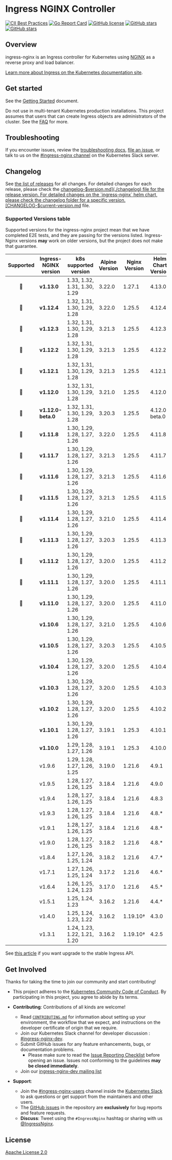 # Ingress NGINX Controller

[![CII Best Practices](https://bestpractices.coreinfrastructure.org/projects/5691/badge)](https://bestpractices.coreinfrastructure.org/projects/5691)
[![Go Report Card](https://goreportcard.com/badge/github.com/kubernetes/ingress-nginx)](https://goreportcard.com/report/github.com/kubernetes/ingress-nginx)
[![GitHub license](https://img.shields.io/github/license/kubernetes/ingress-nginx.svg)](https://github.com/kubernetes/ingress-nginx/blob/main/LICENSE)
[![GitHub stars](https://img.shields.io/github/stars/kubernetes/ingress-nginx.svg)](https://github.com/kubernetes/ingress-nginx/stargazers)
[![GitHub stars](https://img.shields.io/badge/contributions-welcome-orange.svg)](https://github.com/kubernetes/ingress-nginx/blob/main/CONTRIBUTING.md)

## Overview

ingress-nginx is an Ingress controller for Kubernetes using [NGINX](https://www.nginx.org/) as a reverse proxy and load
balancer.

[Learn more about Ingress on the Kubernetes documentation site](https://kubernetes.io/docs/concepts/services-networking/ingress/).

## Get started

See the [Getting Started](https://kubernetes.github.io/ingress-nginx/deploy/) document.

Do not use in multi-tenant Kubernetes production installations. This project assumes that users that can create Ingress objects are administrators of the cluster. See the [FAQ](https://kubernetes.github.io/ingress-nginx/faq/#faq) for more.

## Troubleshooting

If you encounter issues, review the [troubleshooting docs](docs/troubleshooting.md),
[file an issue](https://github.com/kubernetes/ingress-nginx/issues), or talk to us on the
[#ingress-nginx channel](https://kubernetes.slack.com/messages/ingress-nginx) on the Kubernetes Slack server.

## Changelog

See [the list of releases](https://github.com/kubernetes/ingress-nginx/releases) for all changes.
For detailed changes for each release, please check the [changelog-$version.md](./changelog) file for the release version.
For detailed changes on the `ingress-nginx` helm chart, please check the changelog folder for a specific version.
[CHANGELOG-$current-version.md](./charts/ingress-nginx/changelog) file.

### Supported Versions table

Supported versions for the ingress-nginx project mean that we have completed E2E tests, and they are passing for
the versions listed. Ingress-Nginx versions **may** work on older versions, but the project does not make that guarantee.

| Supported | Ingress-NGINX version | k8s supported version         | Alpine Version | Nginx Version | Helm Chart Version |
| :-------: | --------------------- | ----------------------------- | -------------- | ------------- | ------------------ |
|    🔄     | **v1.13.0**           | 1.33, 1.32, 1.31, 1.30, 1.29  | 3.22.0         | 1.27.1        | 4.13.0             |
|    🔄     | **v1.12.4**           | 1.32, 1.31, 1.30, 1.29, 1.28  | 3.22.0         | 1.25.5        | 4.12.4             |
|    🔄     | **v1.12.3**           | 1.32, 1.31, 1.30, 1.29, 1.28  | 3.21.3         | 1.25.5        | 4.12.3             |
|    🔄     | **v1.12.2**           | 1.32, 1.31, 1.30, 1.29, 1.28  | 3.21.3         | 1.25.5        | 4.12.2             |
|    🔄     | **v1.12.1**           | 1.32, 1.31, 1.30, 1.29, 1.28  | 3.21.3         | 1.25.5        | 4.12.1             |
|    🔄     | **v1.12.0**           | 1.32, 1.31, 1.30, 1.29, 1.28  | 3.21.0         | 1.25.5        | 4.12.0             |
|    🔄     | **v1.12.0-beta.0**    | 1.32, 1.31, 1.30, 1.29, 1.28  | 3.20.3         | 1.25.5        | 4.12.0-beta.0      |
|    🔄     | **v1.11.8**           | 1.30, 1.29, 1.28, 1.27, 1.26  | 3.22.0         | 1.25.5        | 4.11.8             |
|    🔄     | **v1.11.7**           | 1.30, 1.29, 1.28, 1.27, 1.26  | 3.21.3         | 1.25.5        | 4.11.7             |
|    🔄     | **v1.11.6**           | 1.30, 1.29, 1.28, 1.27, 1.26  | 3.21.3         | 1.25.5        | 4.11.6             |
|    🔄     | **v1.11.5**           | 1.30, 1.29, 1.28, 1.27, 1.26  | 3.21.3         | 1.25.5        | 4.11.5             |
|    🔄     | **v1.11.4**           | 1.30, 1.29, 1.28, 1.27, 1.26  | 3.21.0         | 1.25.5        | 4.11.4             |
|    🔄     | **v1.11.3**           | 1.30, 1.29, 1.28, 1.27, 1.26  | 3.20.3         | 1.25.5        | 4.11.3             |
|    🔄     | **v1.11.2**           | 1.30, 1.29, 1.28, 1.27, 1.26  | 3.20.0         | 1.25.5        | 4.11.2             |
|    🔄     | **v1.11.1**           | 1.30, 1.29, 1.28, 1.27, 1.26  | 3.20.0         | 1.25.5        | 4.11.1             |
|    🔄     | **v1.11.0**           | 1.30, 1.29, 1.28, 1.27, 1.26  | 3.20.0         | 1.25.5        | 4.11.0             |
|           | **v1.10.6**           | 1.30, 1.29, 1.28, 1.27, 1.26  | 3.21.0         | 1.25.5        | 4.10.6             |
|           | **v1.10.5**           | 1.30, 1.29, 1.28, 1.27, 1.26  | 3.20.3         | 1.25.5        | 4.10.5             |
|           | **v1.10.4**           | 1.30, 1.29, 1.28, 1.27, 1.26  | 3.20.0         | 1.25.5        | 4.10.4             |
|           | **v1.10.3**           | 1.30, 1.29, 1.28, 1.27, 1.26  | 3.20.0         | 1.25.5        | 4.10.3             |
|           | **v1.10.2**           | 1.30, 1.29, 1.28, 1.27, 1.26  | 3.20.0         | 1.25.5        | 4.10.2             |
|           | **v1.10.1**           | 1.30, 1.29, 1.28, 1.27, 1.26  | 3.19.1         | 1.25.3        | 4.10.1             |
|           | **v1.10.0**           | 1.29, 1.28, 1.27, 1.26        | 3.19.1         | 1.25.3        | 4.10.0             |
|           | v1.9.6                | 1.29, 1.28, 1.27, 1.26, 1.25  | 3.19.0         | 1.21.6        | 4.9.1              |
|           | v1.9.5                | 1.28, 1.27, 1.26, 1.25        | 3.18.4         | 1.21.6        | 4.9.0              |
|           | v1.9.4                | 1.28, 1.27, 1.26, 1.25        | 3.18.4         | 1.21.6        | 4.8.3              |
|           | v1.9.3                | 1.28, 1.27, 1.26, 1.25        | 3.18.4         | 1.21.6        | 4.8.*              |
|           | v1.9.1                | 1.28, 1.27, 1.26, 1.25        | 3.18.4         | 1.21.6        | 4.8.*              |
|           | v1.9.0                | 1.28, 1.27, 1.26, 1.25        | 3.18.2         | 1.21.6        | 4.8.*              |
|           | v1.8.4                | 1.27, 1.26, 1.25, 1.24        | 3.18.2         | 1.21.6        | 4.7.*              |
|           | v1.7.1                | 1.27, 1.26, 1.25, 1.24        | 3.17.2         | 1.21.6        | 4.6.*              |
|           | v1.6.4                | 1.26, 1.25, 1.24, 1.23        | 3.17.0         | 1.21.6        | 4.5.*              |
|           | v1.5.1                | 1.25, 1.24, 1.23              | 3.16.2         | 1.21.6        | 4.4.*              |
|           | v1.4.0                | 1.25, 1.24, 1.23, 1.22        | 3.16.2         | 1.19.10†      | 4.3.0              |
|           | v1.3.1                | 1.24, 1.23, 1.22, 1.21, 1.20  | 3.16.2         | 1.19.10†      | 4.2.5              |

See [this article](https://kubernetes.io/blog/2021/07/26/update-with-ingress-nginx/) if you want upgrade to the stable
Ingress API.

## Get Involved

Thanks for taking the time to join our community and start contributing!

- This project adheres to the [Kubernetes Community Code of Conduct](https://git.k8s.io/community/code-of-conduct.md).
  By participating in this project, you agree to abide by its terms.
- **Contributing**: Contributions of all kinds are welcome!

  - Read [`CONTRIBUTING.md`](CONTRIBUTING.md) for information about setting up your environment, the workflow that we
    expect, and instructions on the developer certificate of origin that we require.
  - Join our Kubernetes Slack channel for developer discussion : [#ingress-nginx-dev](https://kubernetes.slack.com/archives/C021E147ZA4).
  - Submit GitHub issues for any feature enhancements, bugs, or documentation problems.
    - Please make sure to read the [Issue Reporting Checklist](https://github.com/kubernetes/ingress-nginx/blob/main/CONTRIBUTING.md#issue-reporting-guidelines) before opening an issue. Issues not conforming to the guidelines **may be closed immediately**.
  - Join our [ingress-nginx-dev mailing list](https://groups.google.com/a/kubernetes.io/g/ingress-nginx-dev/c/ebbBMo-zX-w)
- **Support**:

  - Join the [#ingress-nginx-users](https://kubernetes.slack.com/messages/CANQGM8BA/) channel inside the [Kubernetes Slack](http://slack.kubernetes.io/) to ask questions or get support from the maintainers and other users.
  - The [GitHub issues](https://github.com/kubernetes/ingress-nginx/issues) in the repository are **exclusively** for bug reports and feature requests.
  - **Discuss**: Tweet using the `#IngressNginx` hashtag or sharing with us [@IngressNginx](https://twitter.com/IngressNGINX).

## License

[Apache License 2.0](https://github.com/kubernetes/ingress-nginx/blob/main/LICENSE)
